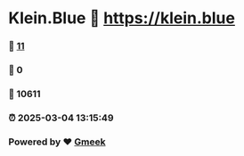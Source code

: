 # Klein.Blue :link: https://klein.blue 
### :page_facing_up: [11](https://klein.blue/tag.html) 
### :speech_balloon: 0 
### :hibiscus: 10611 
### :alarm_clock: 2025-03-04 13:15:49 
### Powered by :heart: [Gmeek](https://github.com/Meekdai/Gmeek)
